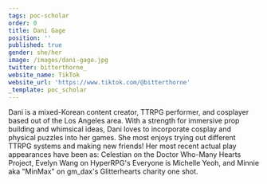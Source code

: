 ```yaml
---
tags: poc-scholar
order: 0
title: Dani Gage
position: ''
published: true
gender: she/her
image: /images/dani-gage.jpg
twitter: bitterthorne_
website_name: TikTok
website_url: 'https://www.tiktok.com/@bitterthorne'
_template: poc_scholar
---
```


Dani is a mixed-Korean content creator, TTRPG performer, and cosplayer based out of the Los Angeles area. With a strength for immersive prop building and whimsical ideas, Dani loves to incorporate cosplay and physical puzzles into her games. She most enjoys trying out different TTRPG systems and making new friends! Her most recent actual play appearances have been as: Celestian on the Doctor Who-Many Hearts Project, Evelyn Wang on HyperRPG's Everyone is Michelle Yeoh, and Minnie aka "MinMax" on gm_dax's Glitterhearts charity one shot.
